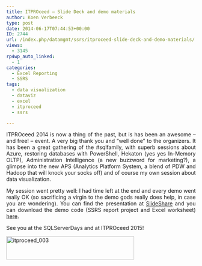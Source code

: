 ```yaml
---
title: ITPROceed – Slide Deck and demo materials
author: Koen Verbeeck
type: post
date: 2014-06-17T07:44:53+00:00
ID: 2744
url: /index.php/datamgmt/ssrs/itproceed-slide-deck-and-demo-materials/
views:
  - 3145
rp4wp_auto_linked:
  - 1
categories:
  - Excel Reporting
  - SSRS
tags:
  - data visualization
  - dataviz
  - excel
  - itproceed
  - ssrs

---
```

<p style="text-align: justify">
  ITPROceed 2014 is now a thing of the past, but is has been an awesome &#8211; and free! &#8211; event. A very big thank you and “well done” to the organizers. It has been a great gathering of the #sqlfamily, with superb sessions about Azure, restoring databases with PowerShell, Hekaton (yes yes In-Memory OLTP), Administration Intelligence (a new buzzword for marketing?), a glimpse into the new APS (Analytics Platform System, a blend of PDW and Hadoop that will knock your socks off) and of course my own session about data visualization.
</p>

<p style="text-align: justify">
  My session went pretty well: I had time left at the end and every demo went really OK (so sacrificing a virgin to the demo gods really does help, in case you are wondering). You can find the presentation at <a href="http://www.slideshare.net/KoenVerbeeck/get-more-out-of-your-data-visualizations">SlideShare</a> and you can download the demo code (SSRS report project and Excel worksheet) <a href="/wp-content/uploads/2014/06/ITPROceed_DataViz_Demos.rar">here</a>.
</p>

<p style="text-align: justify">
  See you at the SQLServerDays and at ITPROceed 2015!
</p>

[<img class="alignnone size-full wp-image-2612" src="/wp-content/uploads/2014/05/itproceed_003.png" alt="itproceed_003" width="340" height="62" srcset="/wp-content/uploads/2014/05/itproceed_003.png 340w, /wp-content/uploads/2014/05/itproceed_003-300x54.png 300w" sizes="(max-width: 340px) 100vw, 340px" />][1]

 [1]: /wp-content/uploads/2014/05/itproceed_003.png